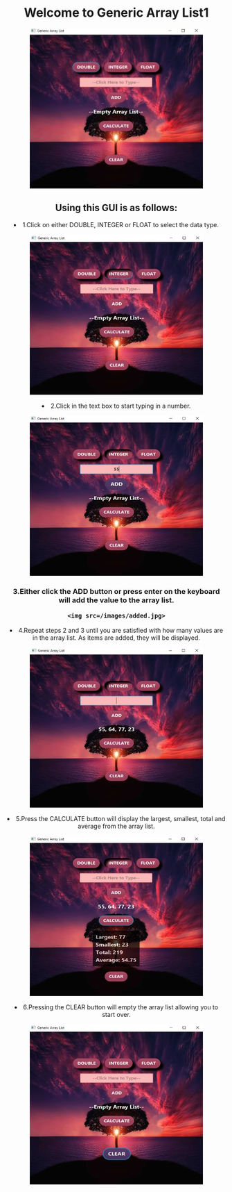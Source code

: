 
<h1 align="center">Welcome to Generic Array List1</h1>

<p align="center">
<img src=/images/main_image.jpg>
</p>

<h2 align="center">Using this GUI is as follows:</h2>

<li align="center">
    1.Click on either DOUBLE, INTEGER or FLOAT to select the data type.
<p align="center"><img src=/images/number_type.jpg></p>
  <!-- ![number image](/images/number_type.jpg "Selecting Number Type") -->
</li>

<li align="center">
  2.Click in the text box to start typing in a number.

<p align="center"><img src=/images/add_number.jpg></p>
  <!-- ![add number image](/images/add_number.jpg "Typing in the textbox") -->
</li>

<h3 align="center">
    3.Either click the ADD button or press enter on the keyboard will add the value to the array list.

    <img src=/images/added.jpg>
  <!-- ![added image](/images/added.jpg "Value added") -->
</h3>

<li align="center">
  4.Repeat steps 2 and 3 until you are satisfied with how many values are in the array list.
    As items are added, they will be displayed.
<p align="center"><img src=/images/add_more_numbers.jpg></p>
  <!-- ![add more numbers image](/images/add_more_numbers.jpg "Add more values") -->
</li>

<li align="center">
    5.Press the CALCULATE button will display the largest, smallest, total and average from the array list.
    <p align="center"><img src=/images/calculate.jpg></p>
    <!-- ![calculate image](/images/calculate.jpg "Calculate array list") -->
</li>

<li align="center">
    6.Pressing the CLEAR button will empty the array list allowing you to start over.
<p align="center"><img src=/images/clear.jpg></p>
    <!-- ![clear image](/images/clear.jpg "Clearing everything") -->
</li>


<!-- For more details see [GitHub Flavored Markdown](https://guides.github.com/features/mastering-markdown/). -->
<!-- You can use the [editor on GitHub](https://github.com/zuki07/Generic_array_list1/edit/gh-pages/index.md) to maintain and preview the content for your website in Markdown files. -->
